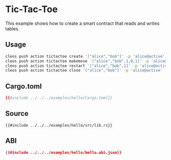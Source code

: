 # Tic-Tac-Toe

This example shows how to create a smart contract that reads and writes tables.

## Usage

```sh
cleos push action tictactoe create '["alice","bob"]' -p 'alice@active'
cleos push action tictactoe makemove '["alice","bob",1,0,1]' -p 'alice@active'
cleos push action tictactoe restart '["alice","bob",1]' -p 'alice@active'
cleos push action tictactoe close '["alice","bob"]' -p 'alice@active'
```

## Cargo.toml

```toml
{{#include ../../../examples/hello/Cargo.toml}}
```

## Source

```rust,no_run,noplaypen
{{#include ../../../examples/hello/src/lib.rs}}
```

## ABI

```json
{{#include ../../../examples/hello/hello.abi.json}}
```
